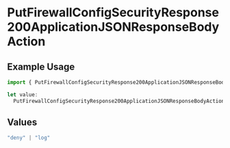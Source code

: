 # PutFirewallConfigSecurityResponse200ApplicationJSONResponseBodyAction

## Example Usage

```typescript
import { PutFirewallConfigSecurityResponse200ApplicationJSONResponseBodyAction } from "@vercel/sdk/models/operations/putfirewallconfig.js";

let value:
  PutFirewallConfigSecurityResponse200ApplicationJSONResponseBodyAction = "log";
```

## Values

```typescript
"deny" | "log"
```